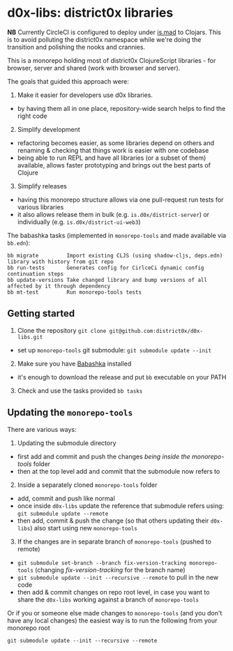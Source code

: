 # d0x-libs: district0x libraries

**NB** Currently CircleCI is configured to deploy under [is.mad](https://clojars.org/groups/is.mad) to Clojars. This is to avoid polluting the district0x namespace while we're doing the transition and polishing the nooks and crannies.

This is a monorepo holding most of district0x ClojureScript libraries - for browser, server and shared (work with browser and server).

The goals that guided this approach were:
1. Make it easier for developers use d0x libraries.
  - by having them all in one place, repository-wide search helps to find the right code
2. Simplify development
  - refactoring becomes easier, as some libraries depend on others and renaming & checking that things work is easier with one codebase
  - being able to run REPL and have all libraries (or a subset of them) available, allows faster prototyping and brings out the best parts of Clojure
3. Simplify releases
  - having this monorepo structure allows via one pull-request run tests for various libraries
  - it also allows release them in bulk (e.g. `is.d0x/district-server`) or individually (e.g. `is.d0x/district-ui-web3`)

The babashka tasks (implemented in `monorepo-tools` and made available via `bb.edn`):
```
bb migrate         Import existing CLJS (using shadow-cljs, deps.edn) library with history from git repo
bb run-tests       Generates config for CirlceCi dynamic config continuation steps
bb update-versions Take changed library and bump versions of all affected by it through dependency
bb mt-test         Run monorepo-tools tests
```

## Getting started

1. Clone the repository `git clone git@github.com:district0x/d0x-libs.git`
  - set up `monorepo-tools` git submodule: `git submodule update --init`
2. Make sure you have [Babashka](https://github.com/babashka/babashka#installation) installed
  - it's enough to download the release and put `bb` executable on your PATH
3. Check and use the tasks provided `bb tasks`

## Updating the `monorepo-tools`

There are various ways:
1. Updating the submodule directory
  - first add and commit and push the changes *being inside the monorepo-tools* folder
  - then at the top level add and commit that the submodule now refers to
2. Inside a separately cloned `monorepo-tools` folder
  - add, commit and push like normal
  - once inside `d0x-libs` update the reference that submodule refers using: `git submodule update --remote`
  - then add, commit & push the change (so that others updating their `d0x-libs`) also start using new `monorepo-tools`
3. If the changes are in separate branch of `monorepo-tools` (pushed to remote)
  - `git submodule set-branch --branch fix-version-tracking monorepo-tools` (changing _fix-version-tracking_ for the branch name)
  - `git submodule update --init --recursive --remote` to pull in the new code
  - then add & commit changes on repo root level, in case you want to share the `d0x-libs` working against a branch of `monorepo-tools`

Or if you or someone else made changes to `monorepo-tools` (and you don't have any local changes) the easiest way is to run the following from your monorepo root
```
git submodule update --init --recursive --remote
```
